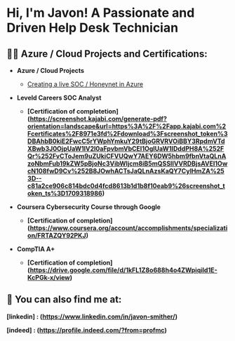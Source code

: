 <h1>Hi, I'm Javon! A Passionate and Driven Help Desk Technician</h1>

<h2>👨‍💻 Azure / Cloud Projects and Certifications:</h2>

- <b>Azure / Cloud Projects</b>
  - [Creating a live SOC / Honeynet in Azure](https://github.com/Javon-Smither/Azure-SOC)

- <b>Leveld Careers SOC Analyst
  - [Certification of completetion] (https://screenshot.kajabi.com/generate-pdf?orientation=landscape&url=https%3A%2F%2Fapp.kajabi.com%2Fcertificates%2F8971e3fd%2Fdownload%3Fscreenshot_token%3DBAhbB0kiE2FwcC5rYWphYmkuY29tBjoGRVRVOiBBY3RpdmVTdXBwb3J0OjpUaW1lV2l0aFpvbmVbCEl1OglUaW1lDddPH8A%252FQr%252FvCToJem9uZUkiCFVUQwY7AEY6DW5hbm9fbnVtaQLnAzoNbmFub19kZW5pBjoNc3VibWljcm8iB5mQSSIIVVRDBjsAVEl1OwcN108fwD9Cv%252B8JOwhACTsJaQLnAzsKaQY7CyIHmZA%253D--c81a2ce906c814bdc0d4fcd8613b1d1b8f10eab9%26screenshot_token_ts%3D1709318986)
 
- <b>Coursera Cybersecurity Course through Google
  - [Certification of completion] (https://www.coursera.org/account/accomplishments/specialization/FRTAZQY92PKJ)
 
- <b>CompTIA A+
  - [Certification of completion] (https://drive.google.com/file/d/1kFL1Z8o688h4o4ZWpiqild1E-KcPGk-x/view)

<h2> 🤳 You can also find me at:</h2>

[linkedin] : (https://www.linkedin.com/in/javon-smither/)

[indeed] : (https://profile.indeed.com/?from=profmc)

<!--
**joshmadakor1/joshmadakor1** is a ✨ _special_ ✨ repository because its `README.md` (this file) appears on your GitHub profile.

Here are some ideas to get you started:

- 🔭 I’m currently working on ..
- 🌱 I’m currently learning ...
- 👯 I’m looking to collaborate on ...
- 🤔 I’m looking for help with ...
- 💬 Ask me about ...
- 📫 How to reach me: ...
- 😄 Pronouns: ...
- ⚡ Fun fact: ...
-->
